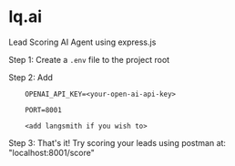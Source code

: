 # lq.ai
Lead Scoring AI Agent using express.js

Step 1: Create a `.env` file to the project root

Step 2: Add

        OPENAI_API_KEY=<your-open-ai-api-key>
        
        PORT=8001

        <add langsmith if you wish to>

Step 3: That's it! Try scoring your leads using postman at: "localhost:8001/score" 
